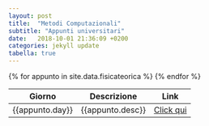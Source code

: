 ```yaml
---
layout: post
title:  "Metodi Computazionali"
subtitle: "Appunti universitari"
date:   2018-10-01 21:36:09 +0200
categories: jekyll update
tabella: true
---
```


<table id="metodi_computazionali" class="display">
    <thead>
        <tr>
            <th>Giorno</th>
            <th>Descrizione</th>
            <th>Link</th>
        </tr>
    </thead>
    <tbody>
            {% for appunto in site.data.fisicateorica %}
            <tr>
                <td><span>{{appunto.day}}</span></td> <!-- Data deve essere dentro a span sennò non funziona lo script di ordinamento -->
                <td>{{appunto.desc}}</td>
                <td><a href="{{appunto.link}}">Click qui</a></td>
            </tr>
            {% endfor %}
    </tbody>

</table>

<script type="text/javascript">
    $(document).ready( function () {
        jQuery.extend(jQuery.fn.dataTableExt.oSort, {
            "extract-date-pre": function(value) {
                var date = $(value, 'span')[0].innerHTML;
                date = date.split('/');
                return Date.parse(date[1] + '/' + date[0] + '/' + date[2])
            },
            "extract-date-asc": function(a, b) {
                return ((a < b) ? -1 : ((a > b) ? 1 : 0));
            },
            "extract-date-desc": function(a, b) {
                return ((a < b) ? 1 : ((a > b) ? -1 : 0));
            }
        });
        
        $('#metodi_computazionali').DataTable(
            {
                "language": {
                    "url": "//cdn.datatables.net/plug-ins/1.10.19/i18n/Italian.json"
                },
                columnDefs: [{
                    type: 'extract-date',
                    targets: [0]
                }]
            }
        );
    } );
</script>